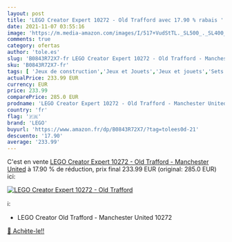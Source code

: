 ```yaml
---
layout: post
title: 'LEGO Creator Expert 10272 - Old Trafford avec 17.90 % rabais '
date: 2021-11-07 03:55:16
image: 'https://m.media-amazon.com/images/I/517+VudStTL._SL500_._SL400_.jpg'
comments: true
category: ofertas
author: 'tole.es'
slug: 'B0843R72X7-fr LEGO Creator Expert 10272 - Old Trafford - Manchester United'
sku: 'B0843R72X7-fr'
tags: [ 'Jeux de construction','Jeux et Jouets','Jeux et jouets','Sets de jeux de construction','lego', ]
actualPrice: 233.99 EUR
currency: EUR
price: 233.99
comparePrice: 285.0 EUR
prodname: 'LEGO Creator Expert 10272 - Old Trafford - Manchester United'
country: 'fr'
flag: '🇫🇷'
brand: 'LEGO'
buyurl: 'https://www.amazon.fr/dp/B0843R72X7/?tag=tolees0d-21'
descuento: '17.90'
average: '233.99'
---
```


C'est en vente [LEGO Creator Expert 10272 - Old Trafford - Manchester United](https://www.amazon.fr/dp/B0843R72X7/?tag=tolees0d-21)  à  17.90 % de réduction, prix final  233.99 EUR (original: 285.0 EUR) ici:

[![LEGO Creator Expert 10272 - Old Trafford](https://m.media-amazon.com/images/I/517+VudStTL._SL500_._SL400_.jpg)](https://www.amazon.fr/dp/B0843R72X7/?tag=tolees0d-21)

ℹ️:

- LEGO Creator Old Trafford - Manchester United 10272

[🛒 Achète-le!!](https://www.amazon.fr/dp/B0843R72X7/?tag=tolees0d-21)
